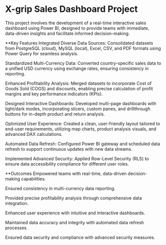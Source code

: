 # X-grip Sales Dashboard Project
This project involves the development of a real-time interactive sales dashboard using Power BI, designed to provide teams with immediate, data-driven insights and facilitate informed decision-making.

**Key Features
Integrated Diverse Data Sources: Consolidated datasets from PostgreSQL (cloud), MySQL (local), Excel, CSV, and PDF formats using Power Query for seamless analysis.

Standardized Multi-Currency Data: Converted country-specific sales data to a unified USD currency using exchange rates, ensuring consistency in reporting.

Enhanced Profitability Analysis: Merged datasets to incorporate Cost of Goods Sold (COGS) and discounts, enabling precise calculation of profit margins and key performance indicators (KPIs).

Designed Interactive Dashboards: Developed multi-page dashboards with light/dark modes, incorporating slicers, custom panes, and drillthrough buttons for in-depth product and return analysis.

Optimized User Experience: Created a clean, user-friendly layout tailored to end-user requirements, utilizing map charts, product analysis visuals, and advanced DAX calculations.

Automated Data Refresh: Configured Power BI gateway and scheduled data refresh to support continuous updates with new data streams.

Implemented Advanced Security: Applied Row-Level Security (RLS) to ensure data accessibility compliance for different user roles.

**Outcomes
Empowered teams with real-time, data-driven decision-making capabilities.

Ensured consistency in multi-currency data reporting.

Provided precise profitability analysis through comprehensive data integration.

Enhanced user experience with intuitive and interactive dashboards.

Maintained data accuracy and integrity with automated data refresh processes.

Ensured data security and compliance with advanced security measures.

